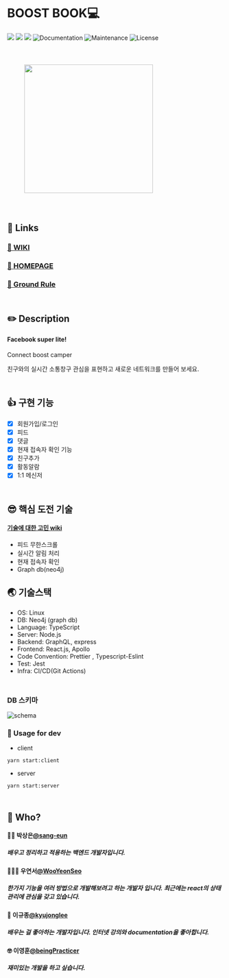 # BOOST BOOK💻

<p>
  <img src="https://img.shields.io/badge/version-0.0.1-pink.svg" />
  <img src="https://img.shields.io/badge/nodejs-12.13.1-blue.svg" />
  <img src="https://img.shields.io/badge/neo4j-3.5-black.svg" />
  <img alt="Documentation" src="https://img.shields.io/badge/documentation-none-red.svg" target="_blank" />
  <img alt="Maintenance" src="https://img.shields.io/badge/Maintained-maybe-green.svg" />
  <img alt="License" src="https://img.shields.io/badge/License-MIT-d.svg" />
</p>

<div style="padding: 40px">
<img src="https://i.imgur.com/oWWRTiw.png" width="300"/>
</div>

## :wave: Links

### [📃 WIKI](https://github.com/connect-foundation/2019-17/wiki)

### [🎲 HOMEPAGE](https://boostbook.shop)

### [🧱 Ground Rule](https://github.com/connect-foundation/2019-17/wiki/GROUND-RULE)

<div style="width:500px;height:10px"></div>

## ✏️ Description

#### Facebook super lite!

Connect boost camper

친구와의 실시간 소통창구
관심을 표현하고 새로운 네트워크를 만들어 보세요.

<div style="width:500px;height:10px"></div>

## 👍 구현 기능

- [x] 회원가입/로그인
- [x] 피드
- [x] 댓글
- [x] 현재 접속자 확인 기능
- [x] 친구추가
- [x] 활동알람
- [x] 1:1 메신저

<div style="width:500px;height:10px"></div>

## 😎 핵심 도전 기술

#### [기술에 대한 고민 wiki]()

- 피드 무한스크롤
- 실시간 알림 처리
- 현재 접속자 확인
- Graph db(neo4j)

## 🌏 기술스택

- OS: Linux
- DB: Neo4j (graph db)
- Language: TypeScript
- Server: Node.js
- Backend: GraphQL, express
- Frontend: React.js, Apollo
- Code Convention: Prettier , Typescript-Eslint
- Test: Jest
- Infra: CI/CD(Git Actions)

<div style="width:500px;height:10px"></div>

### DB 스키마

![schema](https://i.imgur.com/CAIsosI.png)

### 📘 Usage for dev

- client

```
yarn start:client
```

- server

```
yarn start:server
```

<div style="width:500px;height:10px"></div>

## 🤔 Who?

#### 🙍‍♀️ 박상은[@sang-eun](https://github.com/sang-eun)

##### 배우고 정리하고 적용하는 백엔드 개발자입니다.

#### 👩🏻‍🍳 우연서[@WooYeonSeo](https://github.com/WooYeonSeo)

##### 한가지 기능을 여러 방법으로 개발해보려고 하는 개발자 입니다. 최근에는 react의 상태관리에 관심을 갖고 있습니다.

#### 🤗 이규종[@kyujonglee](https://github.com/kyujonglee)

##### 배우는 걸 좋아하는 개발자입니다. 인터넷 강의와 documentation을 좋아합니다.

#### 🤓 이영훈[@beingPracticer](https://github.com/beingPracticer)

##### 재미있는 개발을 하고 싶습니다.
